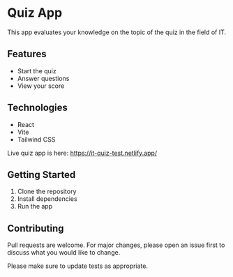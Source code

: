 # Quiz App
This app evaluates your knowledge on the topic of the quiz in the field of IT.

## Features
- Start the quiz
- Answer questions
- View your score

## Technologies
- React
- Vite
- Tailwind CSS

Live quiz app is here: https://it-quiz-test.netlify.app/

## Getting Started
1. Clone the repository
2. Install dependencies
3. Run the app

## Contributing
Pull requests are welcome. For major changes, please open an issue first to discuss what you would like to change.

Please make sure to update tests as appropriate.




